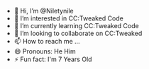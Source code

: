 - 👋 Hi, I’m @Niletynile
- 👀 I’m interested in CC:Tweaked Code
- 🌱 I’m currently learning CC:Tweaked Code
- 💞️ I’m looking to collaborate on CC:Tweaked
- 📫 How to reach me ...
- 😄 Pronouns: He Him
- ⚡ Fun fact: I'm 7 Years Old

<!---
Niletynile/Niletynile is a ✨ special ✨ repository because its `README.md` (this file) appears on your GitHub profile.
You can click the Preview link to take a look at your changes.
--->
